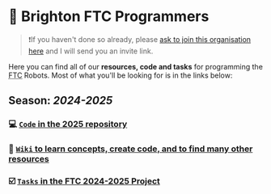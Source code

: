 # :robot: Brighton FTC Programmers
> ❗If you haven't done so already, please [ask to join this organisation here](https://github.com/Brighton-FTC/2025/wiki/Joining-on-GitHub) and I will send you an invite link.

Here you can find all of our **resources, code and tasks** for programming the <abbr title="First Tech Challenge">FTC</abbr> Robots. Most of what you'll be looking for is in the links below:
## Season: *2024-2025*
### 💻 [`Code` in the 2025 repository](https://github.com/Brighton-FTC/2025)
### 📖 [`Wiki` to learn concepts, create code, and to find many other resources](https://github.com/Brighton-FTC/2025/wiki)
### ☑️ [`Tasks` in the FTC 2024-2025 Project](https://github.com/orgs/Brighton-FTC/projects/5)
